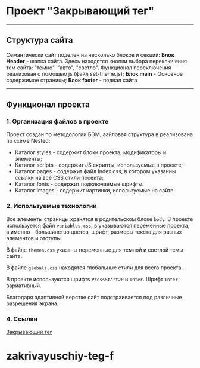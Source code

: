 
# Проект "Закрывающий тег"
***
## Структура сайта
Семантически сайт поделен на несколько блоков и секций:
__Блок Header__ - шапка сайта. Здесь находятся кнопки выбора переключения тем сайта: "темно", "авто", "светло". Функционал переключения реализован с помощью js (файл set-theme.js);
__Блок main__ - Основное содержимое страницы;
__Блок footer__ - подвал сайта

***
## Функционал проекта
### 1. Организация файлов в проекте
Проект создан по методологии БЭМ, аайловая структура в реализована по схеме Nested:
* Каталог styles - содержит блоки проекта, модификаторы и элементы;
* Каталог scripts - содержит JS скрипты, используемые в проекте;
* Каталог pages - содержит файл Index.css, в котором указанны ссылки на все CSS стили проекта;
* Каталог fonts - содержит подключаемые шрифты.
* Каталог images - содержит картинки, используемые на сайте.

### 2. Используемые технологии
Все элементы страницы хранятся в родительском блоке `body`.
В проекте используется файл `variables.css`, в указываются переменные проекта, а именно - большинство цветов, шрифт, размеры текста для разных элементов и отступы.

В файле `themes.css` указаны переменные для темной и светлой темы сайта.

В файле `globals.css` находятся глобальные стили для всего проекта.

В проекте используются  шрифтs  `PressStart2P` и `Inter`. Шрифт `Inter` вариативный.

Благодаря адаптивной верстке сайт подстраивается под различные разрешения экрана.

### 4. Ссылки
[Закрывающий тег](https://sergey-pyschkin.github.io/zakrivayuschiy-teg-f/index.html)

# zakrivayuschiy-teg-f
